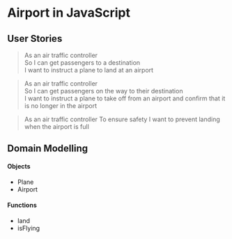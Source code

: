 # Airport in JavaScript

User Stories
-------
>As an air traffic controller  
So I can get passengers to a destination  
I want to instruct a plane to land at an airport
>

>As an air traffic controller  
So I can get passengers on the way to their destination  
I want to instruct a plane to take off from an airport and confirm that it is no longer in the airport
>

>As an air traffic controller 
To ensure safety 
I want to prevent landing when the airport is full
>


Domain Modelling
------
#### Objects
- Plane
- Airport

#### Functions
- land
- isFlying
